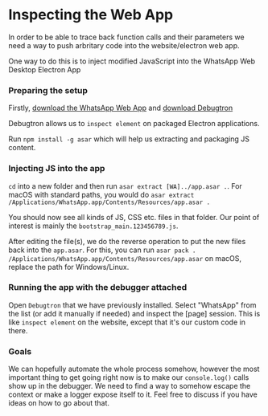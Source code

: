 
# Inspecting the Web App

In order to be able to trace back function calls and their parameters we need a way to push arbritary code into the website/electron web app.

One way to do this is to inject modified JavaScript into the WhatsApp Web Desktop Electron App

### Preparing the setup

Firstly, [download the WhatsApp Web App](https://www.whatsapp.com/download) and [download Debugtron](https://github.com/bytedance/debugtron/releases/tag/v0.5.0)

Debugtron allows us to `inspect element` on packaged Electron applications.

Run `npm install -g asar` which will help us extracting and packaging JS content.

### Injecting JS into the app

`cd` into a new folder and then run `asar extract [WA]../app.asar .`. For macOS with standard paths, you would do  `asar extract /Applications/WhatsApp.app/Contents/Resources/app.asar .`

You should now see all kinds of JS, CSS etc. files in that folder. Our point of interest is mainly the `bootstrap_main.123456789.js`. 

After editing the file(s), we do the reverse operation to put the new files back into the `app.asar`. For this, you can run `asar pack . /Applications/WhatsApp.app/Contents/Resources/app.asar` on macOS, replace the path for Windows/Linux.

### Running the app with the debugger attached

Open `Debugtron` that we have previously installed. Select "WhatsApp" from the list (or add it manually if needed) and inspect the [page] session. This is like `inspect element` on the website, except that it's our custom code in there.

### Goals

We can hopefully automate the whole process somehow, however the most important thing to get going right now is to make our `console.log()` calls show up in the debugger. We need to find a way to somehow escape the context or make a logger expose itself to it. Feel free to discuss if you have ideas on how to go about that.
